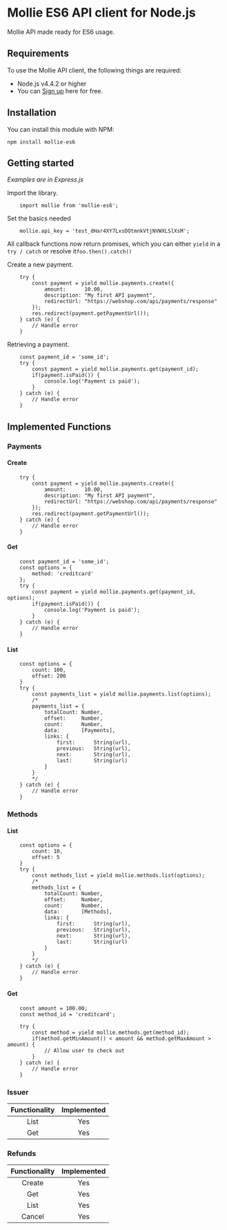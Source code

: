 # Mollie ES6 API client for Node.js #
Mollie API made ready for ES6 usage.

## Requirements ##
To use the Mollie API client, the following things are required:

+ Node.js v4.4.2 or higher
+ You can [Sign up](https://www.mollie.com/en/signup/2269941) here for free.

## Installation ##

You can install this module with NPM:

    npm install mollie-es6

## Getting started ##
*Examples are in Express.js*

Import the library.
```ES6
    import mollie from 'mollie-es6';
```

Set the basics needed
```ES6
    mollie.api_key = 'test_dHar4XY7LxsDOtmnkVtjNVWXLSlXsM';
```

All callback functions now return promises,
which you can either `yield` in a `try / catch` or resolve it`foo.then().catch()`

Create a new payment.
```ES6
    try {
        const payment = yield mollie.payments.create({
            amount:      10.00,
            description: "My first API payment",
            redirectUrl: "https://webshop.com/api/payments/response"
        });
        res.redirect(payment.getPaymentUrl());
    } catch (e) {
        // Handle error
    }
```

Retrieving a payment.
```ES6
    const payment_id = 'some_id';
    try {
        const payment = yield mollie.payments.get(payment_id);
        if(payment.isPaid()) {
            console.log('Payment is paid');
        }
    } catch (e) {
        // Handle error
    }
```

## Implemented Functions ##

### Payments ###

#### Create ####

```ES6
    try {
        const payment = yield mollie.payments.create({
            amount:      10.00,
            description: "My first API payment",
            redirectUrl: "https://webshop.com/api/payments/response"
        });
        res.redirect(payment.getPaymentUrl());
    } catch (e) {
        // Handle error
    }
```

#### Get ####

```ES6
    const payment_id = 'some_id';
    const options = {
        method: 'creditcard'
    };
    try {
        const payment = yield mollie.payments.get(payment_id, options);
        if(payment.isPaid()) {
            console.log('Payment is paid');
        }
    } catch (e) {
        // Handle error
    }
```

#### List ####

```ES6
    const options = {
        count: 100,
        offset: 200
    }
    try {
        const payments_list = yield mollie.payments.list(options);
        /*
        payments_list = {
            totalCount: Number,
            offset:     Number,
            count:      Number,
            data:       [Payments],
            links: {
                first:      String(url),
                previous:   String(url),
                next:       String(url),
                last:       String(url)
            }
        }
        */
    } catch (e) {
        // Handle error
    }
```

### Methods ###

#### List ####

```ES6
    const options = {
        count: 10,
        offset: 5
    }
    try {
        const methods_list = yield mollie.methods.list(options);
        /*
        methods_list = {
            totalCount: Number,
            offset:     Number,
            count:      Number,
            data:       [Methods],
            links: {
                first:      String(url),
                previous:   String(url),
                next:       String(url),
                last:       String(url)
            }
        }
        */
    } catch (e) {
        // Handle error
    }
```

#### Get ####

```ES6
    const amount = 100.00;
    const method_id = 'creditcard';

    try {
        const method = yield mollie.methods.get(method_id);
        if(method.getMinAmount() < amount && method.getMaxAmount > amount) {
            // Allow user to check out
        }
    } catch (e) {
        // Handle error
    }
```

### Issuer ###

| Functionality |Implemented    |
|:-------------:|:-------------:|
| List          | Yes           |
| Get           | Yes           |

### Refunds ###

| Functionality |Implemented    |
|:-------------:|:-------------:|
| Create        | Yes           |
| Get           | Yes           |
| List          | Yes           |
| Cancel        | Yes           |


